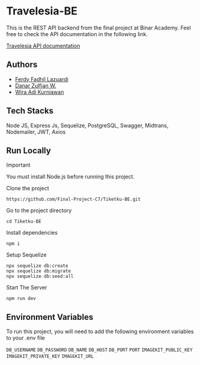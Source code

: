 # Travelesia-BE
This is the REST API backend from the final project at Binar Academy. Feel free to check the API documentation in the following link.

[Travelesia API documentation](https://c7-tiketku.up.railway.app/api-docs/#/)

## Authors
- [Ferdy Fadhil Lazuardi](https://github.com/FerdyLazuardi)
- [Danar Zulfian W.](https://github.com/Danarzlf)
- [Wira Adi Kurniawan](https://github.com/adikrnwn171)

## Tech Stacks
Node JS, Express Js, Sequelize, PostgreSQL, Swagger, Midtrans, Nodemailer, JWT, Axios

## Run Locally
> [!IMPORTANT]
> You must install Node.js before running this project.

Clone the project
```
https://github.com/Final-Project-C7/Tiketku-BE.git
```
Go to the project directory
```
cd Tiketku-BE
```
Install dependencies
```
npm i
```
Setup Sequelize
```
npx sequelize db:create
npx sequelize db:migrate
npx sequelize db:seed:all
```
Start The Server
```
npm run dev
```
## Environment Variables
To run this project, you will need to add the following environment variables to your .env file

`DB_USERNAME` `DB_PASSWORD` `DB_NAME` `DB_HOST` `DB_PORT` `PORT` `IMAGEKIT_PUBLIC_KEY` `IMAGEKIT_PRIVATE_KEY` `IMAGEKIT_URL`

